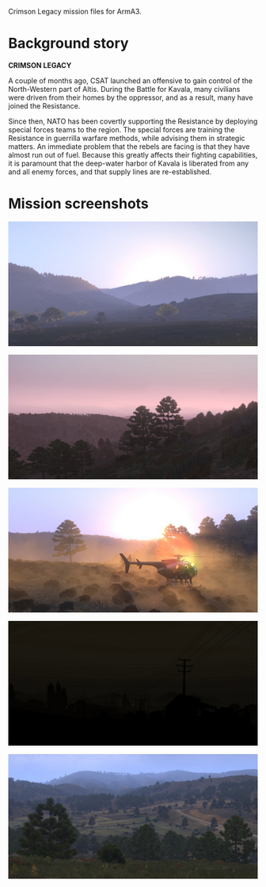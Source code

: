 Crimson Legacy mission files for ArmA3.

# Background story

**CRIMSON LEGACY**

A couple of months ago, CSAT launched an offensive to gain control of the North-Western part of Altis. During the Battle for Kavala, many civilians were driven from their homes by the oppressor, and as a result, many have joined the Resistance.

Since then, NATO has been covertly supporting the Resistance by deploying special forces teams to the region. The special forces are training the Resistance in guerrilla warfare methods, while advising them in strategic matters. An immediate problem that the rebels are facing is that they have almost run out of fuel. Because this greatly affects their fighting capabilities, it is paramount that the deep-water harbor of Kavala is liberated from any and all enemy forces, and that supply lines are re-established.

# Mission screenshots

![alt text](https://github.com/Haymaker-1/crimson-legacy.Altis/blob/master/images/mission-wait-02.png "mission screenshot")

![alt text](https://github.com/Haymaker-1/crimson-legacy.Altis/blob/master/images/mission-wait-05.png "mission screenshot")

![alt text](https://github.com/Haymaker-1/crimson-legacy.Altis/blob/master/images/mission-wait-07.png "mission screenshot")

![alt text](https://github.com/Haymaker-1/crimson-legacy.Altis/blob/master/images/mission-wait-08.png "mission screenshot")

![alt text](https://github.com/Haymaker-1/crimson-legacy.Altis/blob/master/images/mission-wait-09.png "mission screenshot")
